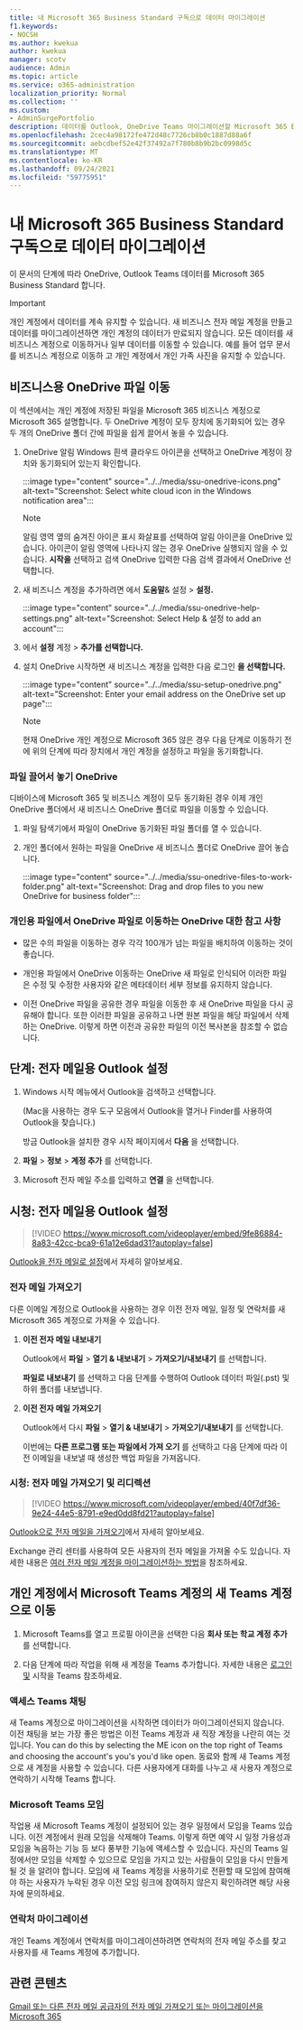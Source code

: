 ```yaml
---
title: 내 Microsoft 365 Business Standard 구독으로 데이터 마이그레이션
f1.keywords:
- NOCSH
ms.author: kwekua
author: kwekua
manager: scotv
audience: Admin
ms.topic: article
ms.service: o365-administration
localization_priority: Normal
ms.collection: ''
ms.custom:
- AdminSurgePortfolio
description: 데이터를 Outlook, OneDrive Teams 마이그레이션할 Microsoft 365 Business Standard
ms.openlocfilehash: 2cec4a98172fe472d48c7726cb8b0c1887d88a6f
ms.sourcegitcommit: aebcdbef52e42f37492a7f780b8b9b2bc0998d5c
ms.translationtype: MT
ms.contentlocale: ko-KR
ms.lasthandoff: 09/24/2021
ms.locfileid: "59775951"
---
```

# <a name="migrate-data-to-my-microsoft-365-business-standard-subscription"></a>내 Microsoft 365 Business Standard 구독으로 데이터 마이그레이션

이 문서의 단계에 따라 OneDrive, Outlook Teams 데이터를 Microsoft 365 Business Standard 합니다.

> [!IMPORTANT]
> 개인 계정에서 데이터를 계속 유지할 수 있습니다. 새 비즈니스 전자 메일 계정을 만들고 데이터를 마이그레이션하면 개인 계정의 데이터가 만료되지 않습니다. 모든 데이터를 새 비즈니스 계정으로 이동하거나 일부 데이터를 이동할 수 있습니다. 예를 들어 업무 문서를 비즈니스 계정으로 이동하 고 개인 계정에서 개인 가족 사진을 유지할 수 있습니다.

## <a name="move-files-to-onedrive-for-business"></a>비즈니스용 OneDrive 파일 이동

이 섹션에서는 개인 계정에 저장된 파일을 Microsoft 365 비즈니스 계정으로 Microsoft 365 설명합니다. 두 OneDrive 계정이 모두 장치에 동기화되어 있는 경우 두 개의 OneDrive 폴더 간에 파일을 쉽게 끌어서 놓을 수 있습니다.

1. OneDrive 알림 Windows 흰색 클라우드 아이콘을 선택하고 OneDrive 계정이 장치와 동기화되어 있는지 확인합니다.

    :::image type="content" source="../../media/ssu-onedrive-icons.png" alt-text="Screenshot: Select white cloud icon in the Windows notification area":::

    > [!NOTE]
    > 알림 영역 옆의  숨겨진 아이콘 표시 화살표를 선택하여 알림 아이콘을 OneDrive 있습니다. 아이콘이 알림 영역에 나타나지 않는 경우 OneDrive 실행되지 않을 수 있습니다. **시작을** 선택하고 검색 OneDrive 입력한 다음 검색 결과에서 OneDrive 선택합니다.

2. 새 비즈니스 계정을 추가하려면 에서 **도움말**& 설정  >  **설정.**

    :::image type="content" source="../../media/ssu-onedrive-help-settings.png" alt-text="Screenshot: Select Help & 설정 to add an account":::

3. 에서 **설정** 계정   >  **추가를 선택합니다.**

4. 설치 OneDrive 시작하면 새 비즈니스 계정을 입력한 다음 로그인 **을 선택합니다.**

    :::image type="content" source="../../media/ssu-setup-onedrive.png" alt-text="Screenshot: Enter your email address on the OneDrive set up page":::

    > [!NOTE]
    > 현재 OneDrive 개인 계정으로 Microsoft 365 않은 경우 다음 단계로 이동하기 전에 위의 단계에 따라 장치에서 개인 계정을 설정하고 파일을 동기화합니다.

### <a name="drag-and-drop-files-in-onedrive"></a>파일 끌어서 놓기 OneDrive

디바이스에 Microsoft 365 및 비즈니스 계정이 모두 동기화된 경우 이제 개인 OneDrive 폴더에서 새 비즈니스 OneDrive 폴더로 파일을 이동할 수 있습니다.

1. 파일 탐색기에서 파일이 OneDrive 동기화된 파일 폴더를 열 수 있습니다.

2. 개인 폴더에서 원하는 파일을 OneDrive 새 비즈니스 폴더로 OneDrive 끌어 놓습니다.

    :::image type="content" source="../../media/ssu-onedrive-files-to-work-folder.png" alt-text="Screenshot: Drag and drop files to you new OneDrive for business folder":::

### <a name="notes-about-moving-files-from-onedrive-personal-to-onedrive-for-work"></a>개인용 파일에서 OneDrive 파일로 이동하는 OneDrive 대한 참고 사항

- 많은 수의 파일을 이동하는 경우 각각 100개가 넘는 파일을 배치하여 이동하는 것이 좋습니다.

- 개인용 파일에서 OneDrive 이동하는 OneDrive 새 파일로 인식되어 이러한 파일은 수정 및 수정한 사용자와 같은 메타데이터 세부 정보를 유지하지 않습니다.

- 이전 OneDrive 파일을 공유한 경우 파일을 이동한 후 새 OneDrive 파일을 다시 공유해야 합니다. 또한 이러한 파일을 공유하고 나면 원본 파일을 해당 파일에서 삭제하는 OneDrive. 이렇게 하면 이전과 공유한 파일의 이전 복사본을 참조할 수 없습니다.

## <a name="step-set-up-outlook-for-email"></a>단계: 전자 메일용 Outlook 설정

1. Windows 시작 메뉴에서 Outlook을 검색하고 선택합니다.

    (Mac을 사용하는 경우 도구 모음에서 Outlook을 열거나 Finder를 사용하여 Outlook을 찾습니다.)

    방금 Outlook을 설치한 경우 시작 페이지에서 **다음** 을 선택합니다.

2. **파일** \> **정보** \> **계정 추가** 를 선택합니다.

3. Microsoft 전자 메일 주소를 입력하고 **연결** 을 선택합니다.

## <a name="watch-set-up-outlook-for-email"></a>시청: 전자 메일용 Outlook 설정

> [!VIDEO https://www.microsoft.com/videoplayer/embed/9fe86884-8a83-42cc-bca9-61a12e6dad31?autoplay=false]
  
[Outlook을 전자 메일로 설정](https://support.microsoft.com/office/f5bf0cd1-e1f3-4b0d-a022-ecab17efe86f)에서 자세히 알아보세요.
  
### <a name="import-email"></a>전자 메일 가져오기

다른 이메일 계정으로 Outlook을 사용하는 경우 이전 전자 메일, 일정 및 연락처를 새 Microsoft 365 계정으로 가져올 수 있습니다.
  
1. **이전 전자 메일 내보내기**

    Outlook에서 **파일** \> **열기 &amp; 내보내기** \> **가져오기/내보내기** 를 선택합니다.

    **파일로 내보내기** 를 선택하고 다음 단계를 수행하여 Outlook 데이터 파일(.pst) 및 하위 폴더를 내보냅니다.

2. **이전 전자 메일 가져오기**

    Outlook에서 다시 **파일** \> **열기 &amp; 내보내기** \> **가져오기/내보내기** 를 선택합니다.

    이번에는 **다른 프로그램 또는 파일에서 가져 오기** 를 선택하고 다음 단계에 따라 이전 이메일을 내보낼 때 생성한 백업 파일을 가져옵니다.

### <a name="watch-import-and-redirect-email"></a>시청: 전자 메일 가져오기 및 리디렉션

> [!VIDEO https://www.microsoft.com/videoplayer/embed/40f7df36-9e24-44e5-8791-e9ed0dd8fd21?autoplay=false]
  
[Outlook으로 전자 메일을 가져오기](https://support.microsoft.com/office/6a3771d4-4c1d-4a25-92a6-0b8e476335de)에서 자세히 알아보세요.

Exchange 관리 센터를 사용하여 모든 사용자의 전자 메일을 가져올 수도 있습니다. 자세한 내용은 [여러 전자 메일 계정을 마이그레이션하는 방법](/Exchange/mailbox-migration/mailbox-migration)을 참조하세요.

## <a name="move-data-from-your-personal-microsoft-teams-account-to-new-teams-for-work-account"></a>개인 계정에서 Microsoft Teams 계정의 새 Teams 계정으로 이동

1. Microsoft Teams를 열고 프로필 아이콘을 선택한 다음 **회사 또는 학교 계정 추가** 를 선택합니다.

2. 다음 단계에 따라 작업을 위해 새 계정을 Teams 추가합니다. 자세한 내용은 [로그인 및](https://support.microsoft.com/office/sign-in-and-get-started-with-teams-6723dc43-dbc0-46e6-af49-8a2d1c5cb937) 시작을 Teams 참조하세요.

### <a name="access-teams-chats"></a>액세스 Teams 채팅

새 Teams 계정으로 마이그레이션을 시작하면 데이터가 마이그레이션되지 않습니다. 이전 채팅을 보는 가장 좋은 방법은 이전 Teams 계정과 새 직장 계정을 나란히 여는 것입니다. You can do this by selecting the ME icon on the top right of Teams and choosing the account's you's you'd like open. 동료와 함께 새 Teams 계정으로 새 계정을 사용할 수 있습니다. 다른 사용자에게 대화를 나누고 새 사용자 계정으로 연락하기 시작해 Teams 합니다.

### <a name="microsoft-teams-meetings"></a>Microsoft Teams 모임

작업용 새 Microsoft Teams 계정이 설정되어 있는 경우 일정에서 모임을 Teams 있습니다. 이전 계정에서 원래 모임을 삭제해야 Teams. 이렇게 하면 예약 시 일정 가용성과 모임을 녹음하는 기능 등 보다 풍부한 기능에 액세스할 수 있습니다. 자신의 Teams 일정에서만 모임을 삭제할 수 있으므로 모임을 가지고 있는 사람들이 모임을 다시 만들게 될 것 을 알려야 합니다. 모임에 새 Teams 계정을 사용하기로 전환할 때 모임에 참여해야 하는 사용자가 누락된 경우 이전 모임 링크에 참여하지 않은지 확인하려면 해당 사용자에 문의하세요.

### <a name="migrating-contacts"></a>연락처 마이그레이션

개인 Teams 계정에서 연락처를 마이그레이션하려면 연락처의 전자 메일 주소를 찾고 사용자를 새 Teams 계정에 추가합니다.

## <a name="related-content"></a>관련 콘텐츠

[Gmail 또는 다른 전자 메일 공급자의 전자 메일 가져오기 또는 마이그레이션을 Microsoft 365](../setup/migrate-email-and-contacts-admin.md)

<!--## Download desktop apps

Download Microsoft 365 apps by following the steps in this article.

1. Open any of your Microsoft 365 apps, like Word, Excel or PowerPoint, select your profile icon and then **Sign in with a different account**. Follow the steps and choose **Next** to set up Outlook.

2. Open Outlook, enter your new email address, and select **Connect**. Follow the steps and choose **Next** to set up OneDrive.

3. Select the OneDrive cloud icon from your taskbar and follow the steps to move your files to your new OneDrive for Business folder. Select **Next** to set up Microsoft Teams.

4. Open Teams, select your profile icon, and then **Add work or school account**. Follow the steps to add your new account to Teams. Select **I'm done** when Teams is set up.-->

<!--## Next steps

## Accept a new invitation to change your personal email account to a business email account

Your email looks like this to set up your business user account. When you get this email, you'll have to complete a few steps before you can start using your new user account.

(**Add screenshot here**)

1. From the invitation email, select **Accept**.

2. On the **Join Microsoft 365 Business...** page, select **Next**.

3. On the Sign up page, make sure you use the email used in the invitation email, and create a password. Select **Create account**.

3. Choose **Accept** on the **Terms and Conditions** page.

1. On the Review permissions page, choose **Accept**.

1. On the Welcome to Microsoft 365 page, you can download Office desktop and mobile apps, and set up OneDrive.-->